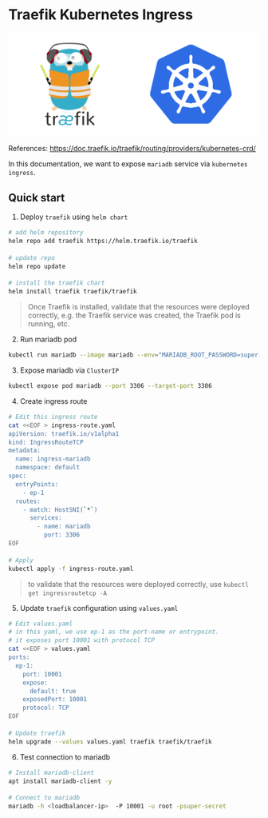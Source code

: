 # Traefik Kubernetes Ingress

<p align="center"> <img src="/images/traefik.png"> </p>

References: https://doc.traefik.io/traefik/routing/providers/kubernetes-crd/

In this documentation, we want to expose `mariadb` service via `kubernetes ingress`. 

## Quick start
1. Deploy `traefik` using `helm chart`
```bash
# add helm repository
helm repo add traefik https://helm.traefik.io/traefik

# update repo
helm repo update

# install the traefik chart
helm install traefik traefik/traefik
```
> Once Traefik is installed, validate that the resources were deployed correctly, e.g. the Traefik service was created, the Traefik pod is running, etc.

2. Run mariadb pod
```bash
kubectl run mariadb --image mariadb --env="MARIADB_ROOT_PASSWORD=super-secret"
```

3. Expose mariadb via `ClusterIP`
```bash
kubectl expose pod mariadb --port 3306 --target-port 3306
```

4. Create ingress route
```bash
# Edit this ingress route
cat <<EOF > ingress-route.yaml
apiVersion: traefik.io/v1alpha1
kind: IngressRouteTCP
metadata:
  name: ingress-mariadb
  namespace: default
spec:
  entryPoints:
    - ep-1
  routes:
    - match: HostSNI(`*`)
      services:
        - name: mariadb
          port: 3306
EOF

# Apply
kubectl apply -f ingress-route.yaml
```
> to validate that the resources were deployed correctly, use `kubectl get ingressroutetcp -A`


5. Update `traefik` configuration using `values.yaml`
```bash
# Edit values.yaml
# in this yaml, we use ep-1 as the port-name or entrypoint.
# it exposes port 10001 with protocol TCP
cat <<EOF > values.yaml
ports:
  ep-1:
    port: 10001
    expose:
      default: true
    exposedPort: 10001
    protocol: TCP
EOF

# Update traefik
helm upgrade --values values.yaml traefik traefik/traefik
```

6. Test connection to mariadb
```bash
# Install mariadb-client
apt install mariadb-client -y

# Connect to mariadb
mariadb -h <loadbalancer-ip>  -P 10001 -u root -psuper-secret
```
